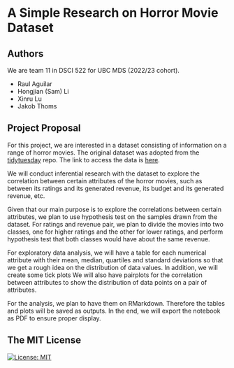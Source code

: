 # A Simple Research on Horror Movie Dataset

## Authors

We are team 11 in DSCI 522 for UBC MDS (2022/23 cohort). 

- Raul Aguilar
- Hongjian (Sam) Li
- Xinru Lu
- Jakob Thoms

## Project Proposal

For this project, we are interested in a dataset consisting of information on a range of horror movies. The original dataset was adopted from the [tidytuesday](https://github.com/rfordatascience/tidytuesday/blob/master/data/2022/2022-11-01/horror_movies.csv) repo. The link to access the data is [here](https://raw.githubusercontent.com/rfordatascience/tidytuesday/master/data/2022/2022-11-01/horror_movies.csv).

We will conduct inferential research with the dataset to explore the correlation between certain attributes of the horror movies, such as between its ratings and its generated revenue, its budget and its generated revenue, etc.  

Given that our main purpose is to explore the correlations between certain attributes, we plan to use hypothesis test on the samples drawn from the dataset. For ratings and revenue pair, we plan to divide the movies into two classes, one for higher ratings and the other for lower ratings, and perform hypothesis test that both classes would have about the same revenue. 

For exploratory data analysis, we will have a table for each numerical attribute with their mean, median, quartiles and standard deviations so that we get a rough idea on the distribution of data values. In addition, we will create some tick plots We will also have pairplots for the correlation between attributes to show the distribution of data points on a pair of attributes. 

For the analysis, we plan to have them on RMarkdown. Therefore the tables and plots will be saved as outputs. In the end, we will export the notebook as PDF to ensure proper display. 


## The MIT License
[![License: MIT](https://img.shields.io/badge/License-MIT-yellow.svg)](https://opensource.org/licenses/MIT)  
